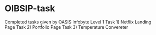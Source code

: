 # OIBSIP-task
Completed tasks given by OASIS Infobyte
Level 1
Task 1) Netflix Landing Page
Task 2) Portfolio Page
Task 3) Temperature Convereter
